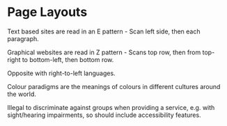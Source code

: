 # Page Layouts

Text based sites are read in an E pattern - Scan left side, then each paragraph.

Graphical websites are read in Z pattern - Scans top row, then from top-right to bottom-left, then bottom row.

Opposite with right-to-left languages.

Colour paradigms are the meanings of colours in different cultures around the world.

Illegal to discriminate against groups when providing a service, e.g. with sight/hearing impairments, so should include accessibility features.

